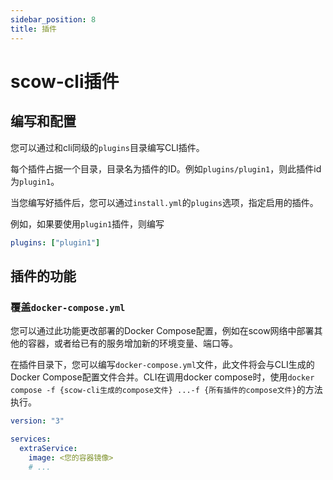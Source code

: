 ```yaml
---
sidebar_position: 8
title: 插件
---
```


# scow-cli插件

## 编写和配置

您可以通过和cli同级的`plugins`目录编写CLI插件。

每个插件占据一个目录，目录名为插件的ID。例如`plugins/plugin1`，则此插件id为`plugin1`。

当您编写好插件后，您可以通过`install.yml`的`plugins`选项，指定启用的插件。

例如，如果要使用`plugin1`插件，则编写

```yaml title="install.yml"
plugins: ["plugin1"]
```
## 插件的功能

### 覆盖`docker-compose.yml` 

您可以通过此功能更改部署的Docker Compose配置，例如在scow网络中部署其他的容器，或者给已有的服务增加新的环境变量、端口等。

在插件目录下，您可以编写`docker-compose.yml`文件，此文件将会与CLI生成的Docker Compose配置文件合并。CLI在调用docker compose时，使用`docker compose -f {scow-cli生成的compose文件} ...-f {所有插件的compose文件}`的方法执行。

```yaml title="plugins/plugin1/docker-compose.yml"
version: "3"

services: 
  extraService:
    image: <您的容器镜像>
    # ...
```

